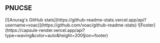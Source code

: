 <h2 align="left">PNUCSE</h2>
[![Anurag's GitHub stats](https://github-readme-stats.vercel.app/api?username=voac)](https://github.com/voac/github-readme-stats)
![Footer](https://capsule-render.vercel.app/api?type=waving&color=auto&height=200&section=footer)
